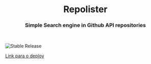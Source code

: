 <h1 align="center">
  Repolister
</h1>

<h3 align="center">
  Simple Search engine in Github API repositories
</h3>

<br>

![Stable Release](https://badgen.net/npm/license/lodash)

[Link para o deploy](https://nicolas-oliveira.github.io/repolister/)
